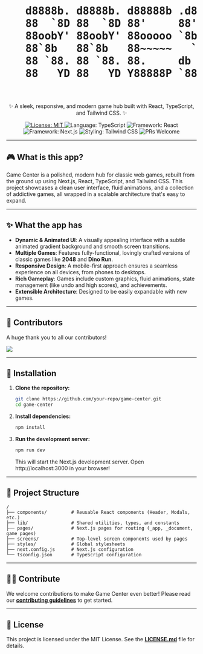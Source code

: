 <div align="center">
  <h1>
    <pre>
   d8888b. d8888b. d88888b .d8888.      .d8888. d888888b d8b   db d888888b .d88888. d88888b 
   88  `8D 88  `8D 88'     88'  YP      88'  YP `~~88~~' 888o  88 `~~88~~' 88'  `88 88'     
   88oobY' 88oobY' 88ooooo `8bo.        `8bo.      88    88V8o 88    88    88.  .88 88ooooo 
   88`8b   88`8b   88~~~~~   `Y8b.        `Y8b.    88    88 V8o88    88    88 `~' 88 88~~~~~ 
   88 `88. 88 `88. 88.     db   8D      db   8D    88    88  V888    88    88    .88 88.     
   88   YD 88   YD Y88888P `8888Y'      `8888Y'    YP    VP   V8P    YP     Y88888P  Y88888P 
    </pre>
  </h1>
  <p>✨ A sleek, responsive, and modern game hub built with React, TypeScript, and Tailwind CSS. ✨</p>
  
  <p>
    <a href="https://github.com/your-repo/game-center/blob/main/LICENSE.md">
      <img alt="License: MIT" src="https://img.shields.io/badge/License-MIT-yellow.svg" />
    </a>
    <img alt="Language: TypeScript" src="https://img.shields.io/badge/TypeScript-3178C6?logo=typescript&logoColor=white" />
    <img alt="Framework: React" src="https://img.shields.io/badge/React-61DAFB?logo=react&logoColor=black" />
    <img alt="Framework: Next.js" src="https://img.shields.io/badge/Next.js-000000?logo=nextdotjs&logoColor=white" />
    <img alt="Styling: Tailwind CSS" src="https://img.shields.io/badge/Tailwind_CSS-06B6D4?logo=tailwindcss&logoColor=white" />
    <img alt="PRs Welcome" src="https://img.shields.io/badge/PRs-welcome-brightgreen.svg" />
  </p>
</div>

<hr />

<h2>🎮 What is this app?</h2>

Game Center is a polished, modern hub for classic web games, rebuilt from the ground up using Next.js, React, TypeScript, and Tailwind CSS. This project showcases a clean user interface, fluid animations, and a collection of addictive games, all wrapped in a scalable architecture that's easy to expand.

<hr />

<h2>✨ What the app has</h2>

- **Dynamic & Animated UI**: A visually appealing interface with a subtle animated gradient background and smooth screen transitions.
- **Multiple Games**: Features fully-functional, lovingly crafted versions of classic games like **2048** and **Dino Run**.
- **Responsive Design**: A mobile-first approach ensures a seamless experience on all devices, from phones to desktops.
- **Rich Gameplay**: Games include custom graphics, fluid animations, state management (like undo and high scores), and achievements.
- **Extensible Architecture**: Designed to be easily expandable with new games.

<hr />

<h2>🤝 Contributors</h2>

A huge thank you to all our contributors!

<a href="https://github.com/reflex-dev/reflex/graphs/contributors">
  <img src="https://contrib.rocks/image?repo=sjlouji/Game-space" />
</a>

<hr />

<h2>🚀 Installation</h2>

1.  **Clone the repository:**
    ```sh
    git clone https://github.com/your-repo/game-center.git
    cd game-center
    ```

2.  **Install dependencies:**
    ```sh
    npm install
    ```

3.  **Run the development server:**
    ```sh
    npm run dev
    ```
    This will start the Next.js development server. Open http://localhost:3000 in your browser!

<hr />

<h2>📂 Project Structure</h2>

```
/
├── components/         # Reusable React components (Header, Modals, etc.)
├── lib/                # Shared utilities, types, and constants
├── pages/              # Next.js pages for routing (_app, _document, game pages)
├── screens/            # Top-level screen components used by pages
├── styles/             # Global stylesheets
├── next.config.js      # Next.js configuration
└── tsconfig.json       # TypeScript configuration
```

<hr />

<h2>🧑‍💻 Contribute</h2>

We welcome contributions to make Game Center even better! Please read our [**contributing guidelines**](CONTRIBUTING.md) to get started.

<hr />

<h2>📝 License</h2>

This project is licensed under the MIT License. See the [**LICENSE.md**](LICENSE.md) file for details.